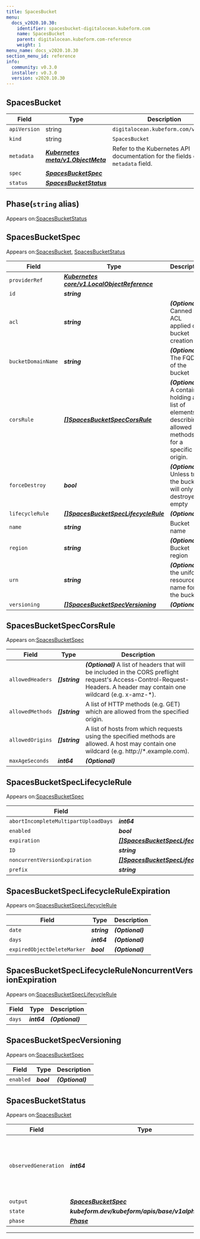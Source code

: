 ```yaml
---
title: SpacesBucket
menu:
  docs_v2020.10.30:
    identifier: spacesbucket-digitalocean.kubeform.com
    name: SpacesBucket
    parent: digitalocean.kubeform.com-reference
    weight: 1
menu_name: docs_v2020.10.30
section_menu_id: reference
info:
  community: v0.3.0
  installer: v0.3.0
  version: v2020.10.30
---
```


## SpacesBucket
| Field | Type | Description |
| ------ | ----- | ----------- |
| `apiVersion` | string | `digitalocean.kubeform.com/v1alpha1` |
|    `kind` | string | `SpacesBucket` |
| `metadata` | ***[Kubernetes meta/v1.ObjectMeta](https://v1-18.docs.kubernetes.io/docs/reference/generated/kubernetes-api/v1.18/#objectmeta-v1-meta)***|Refer to the Kubernetes API documentation for the fields of the `metadata` field.|
| `spec` | ***[SpacesBucketSpec](#spacesbucketspec)***||
| `status` | ***[SpacesBucketStatus](#spacesbucketstatus)***||
## Phase(`string` alias)

Appears on:[SpacesBucketStatus](#spacesbucketstatus)

## SpacesBucketSpec

Appears on:[SpacesBucket](#spacesbucket), [SpacesBucketStatus](#spacesbucketstatus)

| Field | Type | Description |
| ------ | ----- | ----------- |
| `providerRef` | ***[Kubernetes core/v1.LocalObjectReference](https://v1-18.docs.kubernetes.io/docs/reference/generated/kubernetes-api/v1.18/#localobjectreference-v1-core)***||
| `id` | ***string***||
| `acl` | ***string***| ***(Optional)*** Canned ACL applied on bucket creation|
| `bucketDomainName` | ***string***| ***(Optional)*** The FQDN of the bucket|
| `corsRule` | ***[[]SpacesBucketSpecCorsRule](#spacesbucketspeccorsrule)***| ***(Optional)*** A container holding a list of elements describing allowed methods for a specific origin.|
| `forceDestroy` | ***bool***| ***(Optional)*** Unless true, the bucket will only be destroyed if empty|
| `lifecycleRule` | ***[[]SpacesBucketSpecLifecycleRule](#spacesbucketspeclifecyclerule)***| ***(Optional)*** |
| `name` | ***string***|Bucket name|
| `region` | ***string***| ***(Optional)*** Bucket region|
| `urn` | ***string***| ***(Optional)*** the uniform resource name for the bucket|
| `versioning` | ***[[]SpacesBucketSpecVersioning](#spacesbucketspecversioning)***| ***(Optional)*** |
## SpacesBucketSpecCorsRule

Appears on:[SpacesBucketSpec](#spacesbucketspec)

| Field | Type | Description |
| ------ | ----- | ----------- |
| `allowedHeaders` | ***[]string***| ***(Optional)*** A list of headers that will be included in the CORS preflight request's Access-Control-Request-Headers. A header may contain one wildcard (e.g. x-amz-*).|
| `allowedMethods` | ***[]string***|A list of HTTP methods (e.g. GET) which are allowed from the specified origin.|
| `allowedOrigins` | ***[]string***|A list of hosts from which requests using the specified methods are allowed. A host may contain one wildcard (e.g. http://*.example.com).|
| `maxAgeSeconds` | ***int64***| ***(Optional)*** |
## SpacesBucketSpecLifecycleRule

Appears on:[SpacesBucketSpec](#spacesbucketspec)

| Field | Type | Description |
| ------ | ----- | ----------- |
| `abortIncompleteMultipartUploadDays` | ***int64***| ***(Optional)*** |
| `enabled` | ***bool***||
| `expiration` | ***[[]SpacesBucketSpecLifecycleRuleExpiration](#spacesbucketspeclifecycleruleexpiration)***| ***(Optional)*** |
| `ID` | ***string***| ***(Optional)*** |
| `noncurrentVersionExpiration` | ***[[]SpacesBucketSpecLifecycleRuleNoncurrentVersionExpiration](#spacesbucketspeclifecyclerulenoncurrentversionexpiration)***| ***(Optional)*** |
| `prefix` | ***string***| ***(Optional)*** |
## SpacesBucketSpecLifecycleRuleExpiration

Appears on:[SpacesBucketSpecLifecycleRule](#spacesbucketspeclifecyclerule)

| Field | Type | Description |
| ------ | ----- | ----------- |
| `date` | ***string***| ***(Optional)*** |
| `days` | ***int64***| ***(Optional)*** |
| `expiredObjectDeleteMarker` | ***bool***| ***(Optional)*** |
## SpacesBucketSpecLifecycleRuleNoncurrentVersionExpiration

Appears on:[SpacesBucketSpecLifecycleRule](#spacesbucketspeclifecyclerule)

| Field | Type | Description |
| ------ | ----- | ----------- |
| `days` | ***int64***| ***(Optional)*** |
## SpacesBucketSpecVersioning

Appears on:[SpacesBucketSpec](#spacesbucketspec)

| Field | Type | Description |
| ------ | ----- | ----------- |
| `enabled` | ***bool***| ***(Optional)*** |
## SpacesBucketStatus

Appears on:[SpacesBucket](#spacesbucket)

| Field | Type | Description |
| ------ | ----- | ----------- |
| `observedGeneration` | ***int64***| ***(Optional)*** Resource generation, which is updated on mutation by the API Server.|
| `output` | ***[SpacesBucketSpec](#spacesbucketspec)***| ***(Optional)*** |
| `state` | ***kubeform.dev/kubeform/apis/base/v1alpha1.State***| ***(Optional)*** |
| `phase` | ***[Phase](#phase)***| ***(Optional)*** |
---
